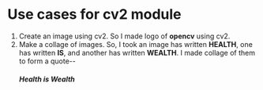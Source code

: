 
# Use cases for cv2 module
1. Create an image using cv2. So I made logo of <b>opencv</b> using cv2.
2. Make a collage of images. So, I took an image has written <b>HEALTH</b>, one has written <b>IS</b>, and another has written <b>WEALTH</b>. I made collage of them to form a quote-- <h5><i>Health is Wealth</i></h5>
